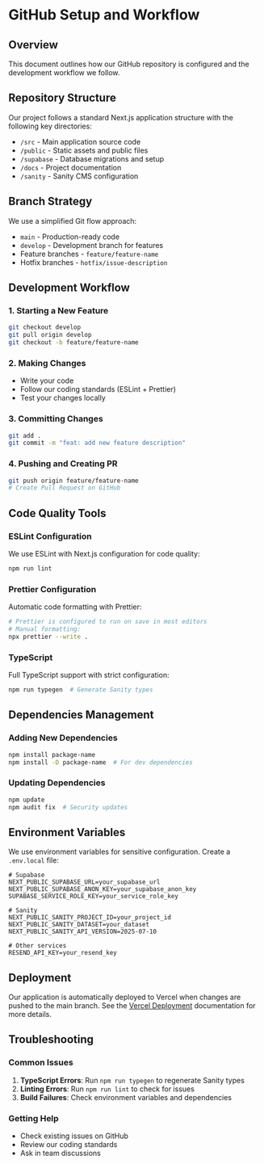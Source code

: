 # GitHub Setup and Workflow

## Overview
This document outlines how our GitHub repository is configured and the development workflow we follow.

## Repository Structure
Our project follows a standard Next.js application structure with the following key directories:

- `/src` - Main application source code
- `/public` - Static assets and public files
- `/supabase` - Database migrations and setup
- `/docs` - Project documentation
- `/sanity` - Sanity CMS configuration

## Branch Strategy
We use a simplified Git flow approach:

- `main` - Production-ready code
- `develop` - Development branch for features
- Feature branches - `feature/feature-name`
- Hotfix branches - `hotfix/issue-description`

## Development Workflow

### 1. Starting a New Feature
```bash
git checkout develop
git pull origin develop
git checkout -b feature/feature-name
```

### 2. Making Changes
- Write your code
- Follow our coding standards (ESLint + Prettier)
- Test your changes locally

### 3. Committing Changes
```bash
git add .
git commit -m "feat: add new feature description"
```

### 4. Pushing and Creating PR
```bash
git push origin feature/feature-name
# Create Pull Request on GitHub
```

## Code Quality Tools

### ESLint Configuration
We use ESLint with Next.js configuration for code quality:
```bash
npm run lint
```

### Prettier Configuration
Automatic code formatting with Prettier:
```bash
# Prettier is configured to run on save in most editors
# Manual formatting:
npx prettier --write .
```

### TypeScript
Full TypeScript support with strict configuration:
```bash
npm run typegen  # Generate Sanity types
```

## Dependencies Management

### Adding New Dependencies
```bash
npm install package-name
npm install -D package-name  # For dev dependencies
```

### Updating Dependencies
```bash
npm update
npm audit fix  # Security updates
```

## Environment Variables
We use environment variables for sensitive configuration. Create a `.env.local` file:

```env
# Supabase
NEXT_PUBLIC_SUPABASE_URL=your_supabase_url
NEXT_PUBLIC_SUPABASE_ANON_KEY=your_supabase_anon_key
SUPABASE_SERVICE_ROLE_KEY=your_service_role_key

# Sanity
NEXT_PUBLIC_SANITY_PROJECT_ID=your_project_id
NEXT_PUBLIC_SANITY_DATASET=your_dataset
NEXT_PUBLIC_SANITY_API_VERSION=2025-07-10

# Other services
RESEND_API_KEY=your_resend_key
```

## Deployment
Our application is automatically deployed to Vercel when changes are pushed to the main branch. See the [Vercel Deployment](./vercel-deployment.md) documentation for more details.

## Troubleshooting

### Common Issues

1. **TypeScript Errors**: Run `npm run typegen` to regenerate Sanity types
2. **Linting Errors**: Run `npm run lint` to check for issues
3. **Build Failures**: Check environment variables and dependencies

### Getting Help
- Check existing issues on GitHub
- Review our coding standards
- Ask in team discussions
